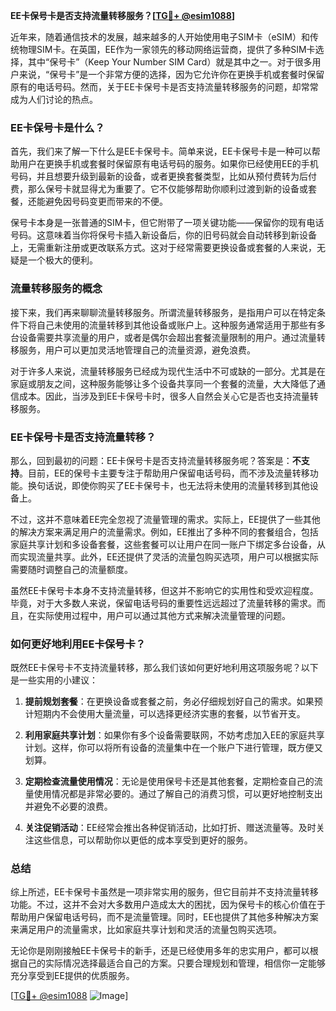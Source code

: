 **EE卡保号卡是否支持流量转移服务？[[TG💪+ @esim1088](https://t.me/s/esim1088)]**

近年来，随着通信技术的发展，越来越多的人开始使用电子SIM卡（eSIM）和传统物理SIM卡。在英国，EE作为一家领先的移动网络运营商，提供了多种SIM卡选择，其中“保号卡”（Keep Your Number SIM Card）就是其中之一。对于很多用户来说，“保号卡”是一个非常方便的选择，因为它允许你在更换手机或套餐时保留原有的电话号码。然而，关于EE卡保号卡是否支持流量转移服务的问题，却常常成为人们讨论的热点。

### EE卡保号卡是什么？

首先，我们来了解一下什么是EE卡保号卡。简单来说，EE卡保号卡是一种可以帮助用户在更换手机或套餐时保留原有电话号码的服务。如果你已经使用EE的手机号码，并且想要升级到最新的设备，或者更换套餐类型，比如从预付费转为后付费，那么保号卡就显得尤为重要了。它不仅能够帮助你顺利过渡到新的设备或套餐，还能避免因号码变更而带来的不便。

保号卡本身是一张普通的SIM卡，但它附带了一项关键功能——保留你的现有电话号码。这意味着当你将保号卡插入新设备后，你的旧号码就会自动转移到新设备上，无需重新注册或更改联系方式。这对于经常需要更换设备或套餐的人来说，无疑是一个极大的便利。

### 流量转移服务的概念

接下来，我们再来聊聊流量转移服务。所谓流量转移服务，是指用户可以在特定条件下将自己未使用的流量转移到其他设备或账户上。这种服务通常适用于那些有多台设备需要共享流量的用户，或者是偶尔会超出套餐流量限制的用户。通过流量转移服务，用户可以更加灵活地管理自己的流量资源，避免浪费。

对于许多人来说，流量转移服务已经成为现代生活中不可或缺的一部分。尤其是在家庭或朋友之间，这种服务能够让多个设备共享同一个套餐的流量，大大降低了通信成本。因此，当涉及到EE卡保号卡时，很多人自然会关心它是否也支持流量转移服务。

### EE卡保号卡是否支持流量转移？

那么，回到最初的问题：EE卡保号卡是否支持流量转移服务呢？答案是：**不支持**。目前，EE的保号卡主要专注于帮助用户保留电话号码，而不涉及流量转移功能。换句话说，即使你购买了EE卡保号卡，也无法将未使用的流量转移到其他设备上。

不过，这并不意味着EE完全忽视了流量管理的需求。实际上，EE提供了一些其他的解决方案来满足用户的流量需求。例如，EE推出了多种不同的套餐组合，包括家庭共享计划和多设备套餐，这些套餐可以让用户在同一账户下绑定多台设备，从而实现流量共享。此外，EE还提供了灵活的流量包购买选项，用户可以根据实际需要随时调整自己的流量额度。

虽然EE卡保号卡本身不支持流量转移，但这并不影响它的实用性和受欢迎程度。毕竟，对于大多数人来说，保留电话号码的重要性远远超过了流量转移的需求。而且，在实际使用过程中，用户可以通过其他方式来解决流量管理的问题。

### 如何更好地利用EE卡保号卡？

既然EE卡保号卡不支持流量转移，那么我们该如何更好地利用这项服务呢？以下是一些实用的小建议：

1. **提前规划套餐**：在更换设备或套餐之前，务必仔细规划好自己的需求。如果预计短期内不会使用大量流量，可以选择更经济实惠的套餐，以节省开支。
   
2. **利用家庭共享计划**：如果你有多个设备需要联网，不妨考虑加入EE的家庭共享计划。这样，你可以将所有设备的流量集中在一个账户下进行管理，既方便又划算。

3. **定期检查流量使用情况**：无论是使用保号卡还是其他套餐，定期检查自己的流量使用情况都是非常必要的。通过了解自己的消费习惯，可以更好地控制支出并避免不必要的浪费。

4. **关注促销活动**：EE经常会推出各种促销活动，比如打折、赠送流量等。及时关注这些信息，可以帮助你以更低的成本享受到更好的服务。

### 总结

综上所述，EE卡保号卡虽然是一项非常实用的服务，但它目前并不支持流量转移功能。不过，这并不会对大多数用户造成太大的困扰，因为保号卡的核心价值在于帮助用户保留电话号码，而不是流量管理。同时，EE也提供了其他多种解决方案来满足用户的流量需求，比如家庭共享计划和灵活的流量包购买选项。

无论你是刚刚接触EE卡保号卡的新手，还是已经使用多年的忠实用户，都可以根据自己的实际情况选择最适合自己的方案。只要合理规划和管理，相信你一定能够充分享受到EE提供的优质服务。

[[TG💪+ @esim1088](https://t.me/s/esim1088) ![Image](https://i.postimg.cc/4NQfJmqS/Snipaste-2025-05-13-00-14-12.png)]